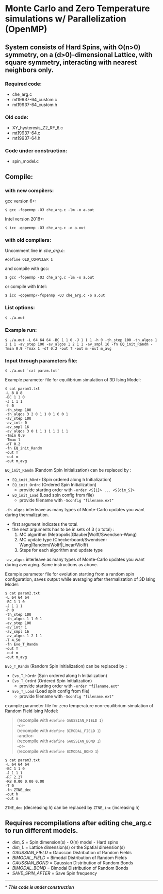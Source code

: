# Monte Carlo and Zero Temperature simulations w/ Parallelization (OpenMP)

## System consists of Hard Spins, with O(n>0) symmetry, on a (d>0)-dimensional Lattice, with square symmetry, interacting with nearest neighbors only.

### Required code:
* che_arg.c
* mt19937-64_custom.c
* mt19937-64_custom.h

### Old code:
* XY_hysteresis_Z2_RF_6.c
* mt19937-64.c
* mt19937-64.h

### Code under construction:
* spin_model.c

## Compile: 
### with new compilers:
gcc version 6+:
```
$ gcc -fopenmp -O3 che_arg.c -lm -o a.out
```
Intel version 2018+: 
```
$ icc -qopenmp -O3 che_arg.c -o a.out
```
### with old compilers:
Uncomment line in *che_arg.c*:
```
#define OLD_COMPILER 1 
```
and compile with gcc:
```
$ gcc -fopenmp -O3 che_arg.c -lm -o a.out
```
or compile with Intel: 
```
$ icc -qopenmp/-fopenmp -O3 che_arg.c -o a.out
```


### List options: 
```
$ ./a.out
```

### Example run:
```
$ ./a.out -L 64 64 64 -BC 1 1 0 -J 1 1 1 -h 0 -th_step 100 -th_algos 1 1 1 1 -av_step 100 -av_algos 1 2 1 1 -av_smpl 16 -fn EQ_init_Randm -Tmin 0.9 -Tmax 1 -dT 0.2 -out T -out m -out m_avg 
```

### Input through parameters file:
```
$ ./a.out `cat param.txt`
```

Example parameter file for equilibrium simulation of 3D Ising Model:
```
$ cat param1.txt
-L 8 8 8 
-BC 1 1 0
-J 1 1 1 
-h 0
-th_step 100 
-th_algos 3 2 0 1 1 0 1 0 0 1 
-av_step 100 
-av_intr 0
-av_smpl 16 
-av_algos 3 0 1 1 1 1 1 2 1 1
-Tmin 0.9 
-Tmax 1 
-dT 0.2
-fn EQ_init_Randm 
-out T
-out m
-out m_avg
```
``EQ_init_Randm`` (Random Spin Initialization) can be replaced by :
- ``EQ_init_hOrdr`` (Spin ordered along h Initialization) 
- ``EQ_init_Ordrd`` (Ordered Spin Initialization) 
  - provide starting order with ```-order <S[1]> ... <S[dim_S]>```
- ``EQ_init_Load`` (Load spin config from file) 
  - provide filename with ```-Sconfig "filename.ext"```

``-th_algos`` interleave as many types of Monte-Carlo updates you want during thermalization.
- first argument indicates the total.
- the next arguments has to be in sets of 3 ( x total) :
  1. MC algorithm (Metropolis|Glauber|Wolff/Swendsen-Wang)
  2. MC update type (Checkerboard/Swendsen-Wang|Random/Wolff|Linear/Wolff)
  3. Steps for each algorithm and update type

``-av_algos`` interleave as many types of Monte-Carlo updates you want during averaging. Same instructions as above.

Example parameter file for evolution starting from a random spin configuration, saves output while averaging after thermalization of 3D Ising Model:
```
$ cat param2.txt
-L 64 64 64 
-BC 1 1 0
-J 1 1 1 
-h 0
-th_step 100 
-th_algos 1 1 0 1
-av_step 100 
-av_intr 1 
-av_smpl 16 
-av_algos 1 2 1 1
-T 4.50 
-fn Evo_T_Randm
-out T
-out m
-out m_avg
```
``Evo_T_Randm`` (Random Spin Initialization) can be replaced by :
- ``Evo_T_hOrdr`` (Spin ordered along h Initialization) 
- ``Evo_T_Ordrd`` (Ordered Spin Initialization) 
  - provide starting order with ```-order "filename.ext"```
- ``Evo_T_Load`` (Load spin config from file) 
  - provide filename with ```-Sconfig "filename.ext"```

example parameter file for zero temperature non-equilibrium simulation of Random Field Ising Model:
> (recompile with `#define GAUSSIAN_FIELD 1`) \
> -or- \
> (recompile with `#define BIMODAL_FIELD 1`) \
> -and/or- \
> (recompile with `#define GAUSSIAN_BOND 1`) \
> -or- \
> (recompile with `#define BIMODAL_BOND 1`) 
```
$ cat param3.txt
-L 64 64 64 
-BC 1 1 0
-J 1 1 1 
-RF 2.27
-RB 0.00 0.00 0.00
-T 0
-fn ZTNE_dec
-out h
-out m
```
``ZTNE_dec`` (decreasing h) can be replaced by ``ZTNE_inc`` (increasing h)

## Requires recompilations after editing **che_arg.c** to run different models.
* *dim_S* = Spin dimension(s) - O(n) model - Hard spins
* *dim_L* = Lattice dimension(s) or the Spatial dimension(s)
* *GAUSSIAN_FIELD* = Gaussian Distribution of Random Fields
* *BIMODAL_FIELD* = Bimodal Distribution of Random Fields
* *GAUSSIAN_BOND* = Gaussian Distribution of Random Bonds
* *BIMODAL_BOND* = Bimodal Distribution of Random Bonds
* *SAVE_SPIN_AFTER* = Save Spin frequency


---
\* ***This code is under construction***
